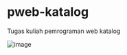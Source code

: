 # pweb-katalog
Tugas kuliah pemrograman web katalog

![image](https://user-images.githubusercontent.com/36522826/134695180-fc75ee29-9edf-42b1-ac90-041324587b6b.png)
